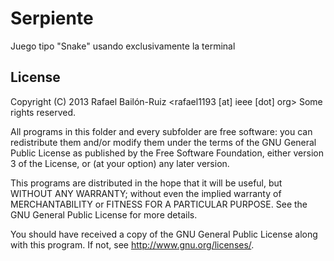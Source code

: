 # Serpiente

Juego tipo "Snake" usando exclusivamente la terminal

## License

Copyright (C) 2013 Rafael Bailón-Ruiz <rafael1193 [at] ieee [dot] org>
Some rights reserved.

All programs in this folder and every subfolder are free software: 
you can redistribute them and/or modify them under the terms of the 
GNU General Public License as published by the Free Software Foundation,
either version 3 of the License, or (at your option) any later version.

This programs are distributed in the hope that it will be useful,
but WITHOUT ANY WARRANTY; without even the implied warranty of
MERCHANTABILITY or FITNESS FOR A PARTICULAR PURPOSE.  See the
GNU General Public License for more details.

You should have received a copy of the GNU General Public License
along with this program.  If not, see <http://www.gnu.org/licenses/>.

